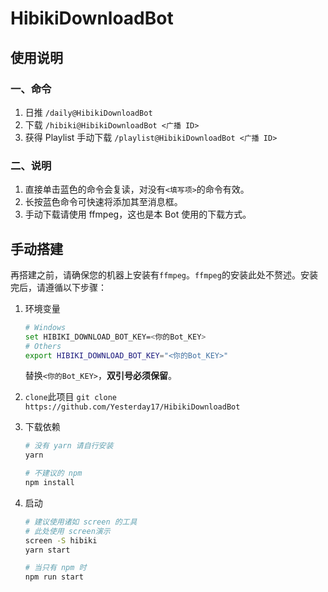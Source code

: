 # HibikiDownloadBot

## 使用说明

### 一、命令

1. 日推
   `/daily@HibikiDownloadBot`
2. 下载
   `/hibiki@HibikiDownloadBot <广播 ID>`
3. 获得 Playlist 手动下载
   `/playlist@HibikiDownloadBot <广播 ID>`

### 二、说明

1. 直接单击蓝色的命令会复读，对没有`<填写项>`的命令有效。
2. 长按蓝色命令可快速将添加其至消息框。
3. 手动下载请使用 ffmpeg，这也是本 Bot 使用的下载方式。

## 手动搭建

再搭建之前，请确保您的机器上安装有`ffmpeg`。`ffmpeg`的安装此处不赘述。安装完后，请遵循以下步骤：

1. 环境变量
   ```bash
   # Windows
   set HIBIKI_DOWNLOAD_BOT_KEY=<你的Bot_KEY>
   # Others
   export HIBIKI_DOWNLOAD_BOT_KEY="<你的Bot_KEY>"
   ```
   替换`<你的Bot_KEY>`，**双引号必须保留**。
2. `clone`此项目
   `git clone https://github.com/Yesterday17/HibikiDownloadBot`
3. 下载依赖

   ```bash
   # 没有 yarn 请自行安装
   yarn

   # 不建议的 npm
   npm install
   ```

4. 启动

   ```bash
   # 建议使用诸如 screen 的工具
   # 此处使用 screen演示
   screen -S hibiki
   yarn start

   # 当只有 npm 时
   npm run start
   ```
